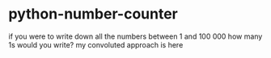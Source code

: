 # python-number-counter
if you were to write down all the numbers between 1 and 100 000 how many 1s would you write? my convoluted approach is here
